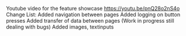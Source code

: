 Youtube video for the feature showcase 
https://youtu.be/pnQ28o2nS4o
Change List: 
Added navigation between pages
Added logging on button presses
Added transfer of data between pages (Work in progress still dealing with bugs)
Added images, textinputs
